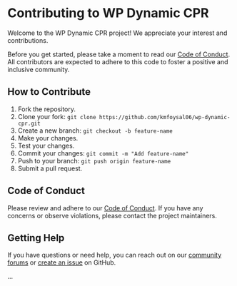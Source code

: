 # Contributing to WP Dynamic CPR

Welcome to the WP Dynamic CPR project! We appreciate your interest and contributions.


Before you get started, please take a moment to read our [Code of Conduct](CODE_OF_CONDUCT.md). All contributors are expected to adhere to this code to foster a positive and inclusive community.

## How to Contribute

1. Fork the repository.
2. Clone your fork: `git clone https://github.com/kmfoysal06/wp-dynamic-cpr.git`
3. Create a new branch: `git checkout -b feature-name`
4. Make your changes.
5. Test your changes.
6. Commit your changes: `git commit -m "Add feature-name"`
7. Push to your branch: `git push origin feature-name`
8. Submit a pull request.

## Code of Conduct

Please review and adhere to our [Code of Conduct](CODE_OF_CONDUCT.md). If you have any concerns or observe violations, please contact the project maintainers.

## Getting Help

If you have questions or need help, you can reach out on our [community forums](link-to-forums) or [create an issue](link-to-issues) on GitHub.

...

